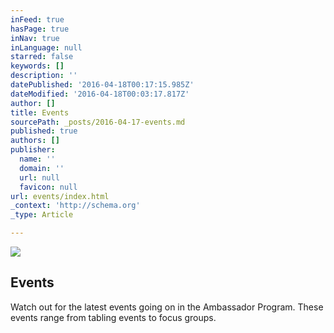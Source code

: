 ```yaml
---
inFeed: true
hasPage: true
inNav: true
inLanguage: null
starred: false
keywords: []
description: ''
datePublished: '2016-04-18T00:17:15.985Z'
dateModified: '2016-04-18T00:03:17.817Z'
author: []
title: Events
sourcePath: _posts/2016-04-17-events.md
published: true
authors: []
publisher:
  name: ''
  domain: ''
  url: null
  favicon: null
url: events/index.html
_context: 'http://schema.org'
_type: Article

---
```

![](https://the-grid-user-content.s3-us-west-2.amazonaws.com/5ff5914f-b958-421d-9e4a-8dff24544b71.png)

## Events

Watch out for the latest events going on in the Ambassador Program. These events range from tabling events to focus groups.